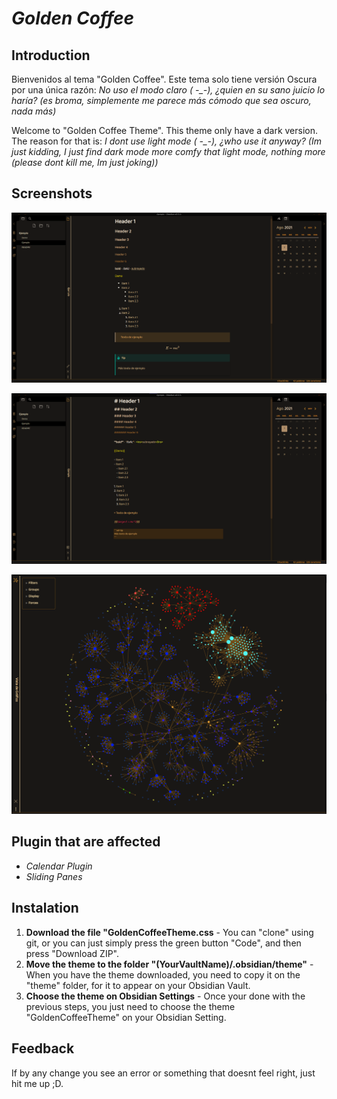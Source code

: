 # ***Golden Coffee***

## Introduction

Bienvenidos al tema "Golden Coffee". Este tema solo tiene versión Oscura por una única razón: *No uso el modo claro ( -_-), ¿quien en su sano juicio lo haría? (es broma, simplemente me parece más cómodo que sea oscuro, nada más)*

Welcome to "Golden Coffee Theme". This theme only have a dark version. The reason for that is: *I dont use light mode ( -_-), ¿who use it anyway? (Im just kidding, I just find dark mode more comfy that light mode, nothing more (please dont kill me, Im just joking))* 

## Screenshots

![](https://github.com/kinmury/GoldenCoffeeTheme/blob/main/Screenshots/Screenshot1.png)

![](https://github.com/kinmury/GoldenCoffeeTheme/blob/main/Screenshots/Screenshot2.png)

![](https://github.com/kinmury/GoldenCoffeeTheme/blob/main/Screenshots/Screenshot3.png)

## Plugin that are affected

- *Calendar Plugin*
- *Sliding Panes*

## Instalation

1. **Download the file "GoldenCoffeeTheme.css** - You can "clone" using git, or you can just simply press the green button "Code", and then press "Download ZIP".
2. **Move the theme to the folder "(YourVaultName)/.obsidian/theme"** - When you have the theme downloaded, you need to copy it on the "theme" folder, for it to appear on your Obsidian Vault.
3. **Choose the theme on Obsidian Settings** - Once your done with the previous steps, you just need to choose the theme "GoldenCoffeeTheme" on your Obsidian Setting.

## Feedback

If by any change you see an error or something that doesnt feel right, just hit me up ;D.
